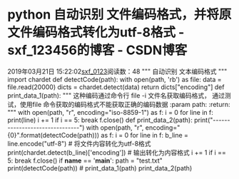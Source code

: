 # python 自动识别 文件编码格式，并将原文件编码格式转化为utf-8格式 - sxf_123456的博客 - CSDN博客
2019年03月21日 15:22:02[sxf_0123](https://me.csdn.net/sxf_123456)阅读数：48
"""
自动识别 文本编码格式
"""
import chardet
def detectCode(path):
    with open(path, 'rb') as file:
        data = file.read(20000)
        dicts = chardet.detect(data)
    return dicts["encoding"]
def print_data_1(path):
    """
    这种编码通过命令行 file -i 文件名获取编码格式，
    通过测试，使用file 命令获取的编码格式不能获取正确的编码数据
    :param path:
    :return:
    """
    with open(path, "r", encoding="iso-8859-1") as f:
        i = 0
        for line in f:
            print(line)
            i += 1
            if i == 5:
                break
    f.close()
def print_data_2(path):
    print("-------------------------------")
    with open(path, "r", encoding="{0}".format(detectCode(path))) as f:
        i = 0
        for line in f:
            b_line = line.encode("utf-8")  # 将文件内容转化为utf-8格式
            print(chardet.detect(b_line)['encoding'])  # 输出转化为内容格式
            i += 1
            if i == 5:
                break
    f.close()
if __name__ == '__main__':
    path = "test.txt"
    print(detectCode(path))
    # print_data_1(path)
    print_data_2(path)
